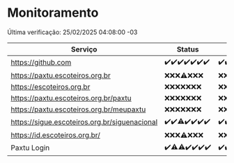 # Monitoramento

Última verificação: 25/02/2025 04:08:00 -03

|Serviço|Status|Últimas 24h|
|---|---|---|
|https://github.com|<span title="2025-02-18: OK=23">✔️</span><span title="2025-02-19: OK=23">✔️</span><span title="2025-02-20: OK=22">✔️</span><span title="2025-02-21: OK=23">✔️</span><span title="2025-02-22: OK=23">✔️</span><span title="2025-02-23: OK=23">✔️</span><span title="2025-02-24: OK=6">✔️</span>|<span title="24/02/2025 04:09:00 -03 : 200">✔️</span><span title="24/02/2025 05:12:00 -03 : 200">✔️</span><span title="24/02/2025 06:10:00 -03 : 200">✔️</span><span title="24/02/2025 07:09:00 -03 : 200">✔️</span><span title="24/02/2025 08:07:00 -03 : 200">✔️</span><span title="24/02/2025 09:16:00 -03 : 200">✔️</span><span title="24/02/2025 10:17:00 -03 : 200">✔️</span><span title="24/02/2025 11:08:00 -03 : 200">✔️</span><span title="24/02/2025 12:09:00 -03 : 200">✔️</span><span title="24/02/2025 13:10:00 -03 : 200">✔️</span><span title="24/02/2025 14:07:00 -03 : 200">✔️</span><span title="24/02/2025 15:12:00 -03 : 200">✔️</span><span title="24/02/2025 16:08:00 -03 : 200">✔️</span><span title="24/02/2025 17:09:00 -03 : 200">✔️</span><span title="24/02/2025 18:07:00 -03 : 200">✔️</span><span title="24/02/2025 19:07:00 -03 : 200">✔️</span><span title="24/02/2025 20:08:00 -03 : 200">✔️</span><span title="24/02/2025 21:41:00 -03 : 200">✔️</span><span title="24/02/2025 23:13:00 -03 : 200">✔️</span><span title="25/02/2025 00:16:00 -03 : 200">✔️</span><span title="25/02/2025 01:11:00 -03 : 200">✔️</span><span title="25/02/2025 02:08:00 -03 : 200">✔️</span><span title="25/02/2025 03:12:00 -03 : 200">✔️</span><span title="25/02/2025 04:08:00 -03 : 200">✔️</span>|
|https://paxtu.escoteiros.org.br|<span title="2025-02-18: Falhas=23">❌</span><span title="2025-02-19: Falhas=23">❌</span><span title="2025-02-20: Falhas=22">❌</span><span title="2025-02-21: OK=1, Falhas=22">⚠️</span><span title="2025-02-22: Falhas=23">❌</span><span title="2025-02-23: Falhas=23">❌</span><span title="2025-02-24: Falhas=6">❌</span>|<span title="24/02/2025 04:09:00 -03 : 403">❌</span><span title="24/02/2025 05:12:00 -03 : 403">❌</span><span title="24/02/2025 06:10:00 -03 : 403">❌</span><span title="24/02/2025 07:09:00 -03 : 403">❌</span><span title="24/02/2025 08:07:00 -03 : 403">❌</span><span title="24/02/2025 09:16:00 -03 : 403">❌</span><span title="24/02/2025 10:17:00 -03 : 403">❌</span><span title="24/02/2025 11:08:00 -03 : 403">❌</span><span title="24/02/2025 12:09:00 -03 : 403">❌</span><span title="24/02/2025 13:10:00 -03 : 403">❌</span><span title="24/02/2025 14:07:00 -03 : 403">❌</span><span title="24/02/2025 15:12:00 -03 : 403">❌</span><span title="24/02/2025 16:08:00 -03 : 403">❌</span><span title="24/02/2025 17:09:00 -03 : 403">❌</span><span title="24/02/2025 18:07:00 -03 : 403">❌</span><span title="24/02/2025 19:07:00 -03 : 403">❌</span><span title="24/02/2025 20:08:00 -03 : 403">❌</span><span title="24/02/2025 21:41:00 -03 : 403">❌</span><span title="24/02/2025 23:13:00 -03 : 403">❌</span><span title="25/02/2025 00:16:00 -03 : 403">❌</span><span title="25/02/2025 01:11:00 -03 : 403">❌</span><span title="25/02/2025 02:08:00 -03 : 403">❌</span><span title="25/02/2025 03:12:00 -03 : 403">❌</span><span title="25/02/2025 04:08:00 -03 : 403">❌</span>|
|https://escoteiros.org.br|<span title="2025-02-18: Falhas=23">❌</span><span title="2025-02-19: Falhas=23">❌</span><span title="2025-02-20: Falhas=22">❌</span><span title="2025-02-21: Falhas=23">❌</span><span title="2025-02-22: Falhas=23">❌</span><span title="2025-02-23: Falhas=23">❌</span><span title="2025-02-24: Falhas=6">❌</span>|<span title="24/02/2025 04:09:00 -03 : 403">❌</span><span title="24/02/2025 05:12:00 -03 : 403">❌</span><span title="24/02/2025 06:10:00 -03 : 403">❌</span><span title="24/02/2025 07:09:00 -03 : 403">❌</span><span title="24/02/2025 08:07:00 -03 : 403">❌</span><span title="24/02/2025 09:16:00 -03 : 403">❌</span><span title="24/02/2025 10:17:00 -03 : 403">❌</span><span title="24/02/2025 11:08:00 -03 : 403">❌</span><span title="24/02/2025 12:09:00 -03 : 403">❌</span><span title="24/02/2025 13:10:00 -03 : 403">❌</span><span title="24/02/2025 14:07:00 -03 : 403">❌</span><span title="24/02/2025 15:12:00 -03 : 403">❌</span><span title="24/02/2025 16:08:00 -03 : 403">❌</span><span title="24/02/2025 17:09:00 -03 : 403">❌</span><span title="24/02/2025 18:07:00 -03 : 403">❌</span><span title="24/02/2025 19:07:00 -03 : 403">❌</span><span title="24/02/2025 20:08:00 -03 : 403">❌</span><span title="24/02/2025 21:41:00 -03 : 403">❌</span><span title="24/02/2025 23:13:00 -03 : 403">❌</span><span title="25/02/2025 00:16:00 -03 : 403">❌</span><span title="25/02/2025 01:11:00 -03 : 403">❌</span><span title="25/02/2025 02:08:00 -03 : 403">❌</span><span title="25/02/2025 03:12:00 -03 : 403">❌</span><span title="25/02/2025 04:08:00 -03 : 403">❌</span>|
|https://paxtu.escoteiros.org.br/paxtu|<span title="2025-02-18: Falhas=23">❌</span><span title="2025-02-19: Falhas=23">❌</span><span title="2025-02-20: Falhas=22">❌</span><span title="2025-02-21: Falhas=23">❌</span><span title="2025-02-22: Falhas=23">❌</span><span title="2025-02-23: Falhas=23">❌</span><span title="2025-02-24: Falhas=6">❌</span>|<span title="24/02/2025 04:09:00 -03 : 403">❌</span><span title="24/02/2025 05:12:00 -03 : 403">❌</span><span title="24/02/2025 06:10:00 -03 : 403">❌</span><span title="24/02/2025 07:09:00 -03 : 403">❌</span><span title="24/02/2025 08:07:00 -03 : 403">❌</span><span title="24/02/2025 09:16:00 -03 : 403">❌</span><span title="24/02/2025 10:17:00 -03 : 403">❌</span><span title="24/02/2025 11:08:00 -03 : 403">❌</span><span title="24/02/2025 12:09:00 -03 : 403">❌</span><span title="24/02/2025 13:10:00 -03 : 403">❌</span><span title="24/02/2025 14:07:00 -03 : 403">❌</span><span title="24/02/2025 15:12:00 -03 : 403">❌</span><span title="24/02/2025 16:08:00 -03 : 403">❌</span><span title="24/02/2025 17:09:00 -03 : 403">❌</span><span title="24/02/2025 18:07:00 -03 : 403">❌</span><span title="24/02/2025 19:07:00 -03 : 403">❌</span><span title="24/02/2025 20:08:00 -03 : 403">❌</span><span title="24/02/2025 21:41:00 -03 : 403">❌</span><span title="24/02/2025 23:13:00 -03 : 403">❌</span><span title="25/02/2025 00:16:00 -03 : 403">❌</span><span title="25/02/2025 01:11:00 -03 : 403">❌</span><span title="25/02/2025 02:08:00 -03 : 403">❌</span><span title="25/02/2025 03:12:00 -03 : 403">❌</span><span title="25/02/2025 04:08:00 -03 : 403">❌</span>|
|https://paxtu.escoteiros.org.br/meupaxtu|<span title="2025-02-18: Falhas=23">❌</span><span title="2025-02-19: Falhas=23">❌</span><span title="2025-02-20: Falhas=22">❌</span><span title="2025-02-21: Falhas=23">❌</span><span title="2025-02-22: Falhas=23">❌</span><span title="2025-02-23: Falhas=23">❌</span><span title="2025-02-24: Falhas=6">❌</span>|<span title="24/02/2025 04:09:00 -03 : 403">❌</span><span title="24/02/2025 05:12:00 -03 : 403">❌</span><span title="24/02/2025 06:10:00 -03 : 403">❌</span><span title="24/02/2025 07:09:00 -03 : 403">❌</span><span title="24/02/2025 08:07:00 -03 : 403">❌</span><span title="24/02/2025 09:16:00 -03 : 403">❌</span><span title="24/02/2025 10:17:00 -03 : 403">❌</span><span title="24/02/2025 11:08:00 -03 : 403">❌</span><span title="24/02/2025 12:09:00 -03 : 403">❌</span><span title="24/02/2025 13:10:00 -03 : 403">❌</span><span title="24/02/2025 14:07:00 -03 : 403">❌</span><span title="24/02/2025 15:12:00 -03 : 403">❌</span><span title="24/02/2025 16:08:00 -03 : 403">❌</span><span title="24/02/2025 17:09:00 -03 : 403">❌</span><span title="24/02/2025 18:07:00 -03 : 403">❌</span><span title="24/02/2025 19:07:00 -03 : 403">❌</span><span title="24/02/2025 20:08:00 -03 : 403">❌</span><span title="24/02/2025 21:41:00 -03 : 403">❌</span><span title="24/02/2025 23:13:00 -03 : 403">❌</span><span title="25/02/2025 00:16:00 -03 : 403">❌</span><span title="25/02/2025 01:11:00 -03 : 403">❌</span><span title="25/02/2025 02:08:00 -03 : 403">❌</span><span title="25/02/2025 03:12:00 -03 : 403">❌</span><span title="25/02/2025 04:08:00 -03 : 403">❌</span>|
|https://sigue.escoteiros.org.br/siguenacional|<span title="2025-02-18: OK=23">✔️</span><span title="2025-02-19: OK=23">✔️</span><span title="2025-02-20: OK=21, Falhas=1">⚠️</span><span title="2025-02-21: OK=23">✔️</span><span title="2025-02-22: OK=23">✔️</span><span title="2025-02-23: OK=23">✔️</span><span title="2025-02-24: OK=6">✔️</span>|<span title="24/02/2025 04:09:00 -03 : 200">✔️</span><span title="24/02/2025 05:12:00 -03 : 200">✔️</span><span title="24/02/2025 06:10:00 -03 : 200">✔️</span><span title="24/02/2025 07:09:00 -03 : 200">✔️</span><span title="24/02/2025 08:07:00 -03 : 200">✔️</span><span title="24/02/2025 09:16:00 -03 : 200">✔️</span><span title="24/02/2025 10:17:00 -03 : 200">✔️</span><span title="24/02/2025 11:08:00 -03 : 200">✔️</span><span title="24/02/2025 12:09:00 -03 : 200">✔️</span><span title="24/02/2025 13:10:00 -03 : 200">✔️</span><span title="24/02/2025 14:07:00 -03 : 200">✔️</span><span title="24/02/2025 15:12:00 -03 : 200">✔️</span><span title="24/02/2025 16:08:00 -03 : 200">✔️</span><span title="24/02/2025 17:09:00 -03 : 200">✔️</span><span title="24/02/2025 18:07:00 -03 : 200">✔️</span><span title="24/02/2025 19:07:00 -03 : 200">✔️</span><span title="24/02/2025 20:08:00 -03 : 200">✔️</span><span title="24/02/2025 21:41:00 -03 : 200">✔️</span><span title="24/02/2025 23:13:00 -03 : 200">✔️</span><span title="25/02/2025 00:16:00 -03 : 200">✔️</span><span title="25/02/2025 01:11:00 -03 : 200">✔️</span><span title="25/02/2025 02:08:00 -03 : 200">✔️</span><span title="25/02/2025 03:12:00 -03 : 200">✔️</span><span title="25/02/2025 04:08:00 -03 : 200">✔️</span>|
|https://id.escoteiros.org.br/|<span title="2025-02-18: Falhas=23">❌</span><span title="2025-02-19: Falhas=23">❌</span><span title="2025-02-20: Falhas=22">❌</span><span title="2025-02-21: OK=1, Falhas=22">⚠️</span><span title="2025-02-22: Falhas=23">❌</span><span title="2025-02-23: Falhas=23">❌</span><span title="2025-02-24: Falhas=6">❌</span>|<span title="24/02/2025 04:09:00 -03 : 403">❌</span><span title="24/02/2025 05:12:00 -03 : 403">❌</span><span title="24/02/2025 06:10:00 -03 : 403">❌</span><span title="24/02/2025 07:09:00 -03 : 403">❌</span><span title="24/02/2025 08:07:00 -03 : 403">❌</span><span title="24/02/2025 09:16:00 -03 : 403">❌</span><span title="24/02/2025 10:17:00 -03 : 403">❌</span><span title="24/02/2025 11:08:00 -03 : 403">❌</span><span title="24/02/2025 12:09:00 -03 : 403">❌</span><span title="24/02/2025 13:10:00 -03 : 403">❌</span><span title="24/02/2025 14:07:00 -03 : 403">❌</span><span title="24/02/2025 15:12:00 -03 : 403">❌</span><span title="24/02/2025 16:08:00 -03 : 403">❌</span><span title="24/02/2025 17:09:00 -03 : 403">❌</span><span title="24/02/2025 18:07:00 -03 : 403">❌</span><span title="24/02/2025 19:07:00 -03 : 403">❌</span><span title="24/02/2025 20:08:00 -03 : 403">❌</span><span title="24/02/2025 21:41:00 -03 : 403">❌</span><span title="24/02/2025 23:13:00 -03 : 403">❌</span><span title="25/02/2025 00:16:00 -03 : 403">❌</span><span title="25/02/2025 01:11:00 -03 : 403">❌</span><span title="25/02/2025 02:08:00 -03 : 403">❌</span><span title="25/02/2025 03:12:00 -03 : 403">❌</span><span title="25/02/2025 04:08:00 -03 : 403">❌</span>|
|Paxtu Login|<span title="2025-02-18: OK=23">✔️</span><span title="2025-02-19: OK=22, Falhas=1">⚠️</span><span title="2025-02-20: OK=21, Falhas=1">⚠️</span><span title="2025-02-21: OK=23">✔️</span><span title="2025-02-22: OK=23">✔️</span><span title="2025-02-23: OK=23">✔️</span><span title="2025-02-24: OK=6">✔️</span>|<span title="24/02/2025 04:09:00 -03 : 200">✔️</span><span title="24/02/2025 05:12:00 -03 : 200">✔️</span><span title="24/02/2025 06:10:00 -03 : 200">✔️</span><span title="24/02/2025 07:09:00 -03 : 200">✔️</span><span title="24/02/2025 08:07:00 -03 : 200">✔️</span><span title="24/02/2025 09:16:00 -03 : 200">✔️</span><span title="24/02/2025 10:17:00 -03 : 200">✔️</span><span title="24/02/2025 11:08:00 -03 : 200">✔️</span><span title="24/02/2025 12:09:00 -03 : 200">✔️</span><span title="24/02/2025 13:10:00 -03 : 200">✔️</span><span title="24/02/2025 14:07:00 -03 : 200">✔️</span><span title="24/02/2025 15:12:00 -03 : 200">✔️</span><span title="24/02/2025 16:08:00 -03 : 200">✔️</span><span title="24/02/2025 17:09:00 -03 : 200">✔️</span><span title="24/02/2025 18:07:00 -03 : 200">✔️</span><span title="24/02/2025 19:07:00 -03 : 200">✔️</span><span title="24/02/2025 20:08:00 -03 : 200">✔️</span><span title="24/02/2025 21:41:00 -03 : 200">✔️</span><span title="24/02/2025 23:13:00 -03 : 200">✔️</span><span title="25/02/2025 00:16:00 -03 : 200">✔️</span><span title="25/02/2025 01:11:00 -03 : 200">✔️</span><span title="25/02/2025 02:08:00 -03 : 200">✔️</span><span title="25/02/2025 03:12:00 -03 : 200">✔️</span><span title="25/02/2025 04:08:00 -03 : 200">✔️</span>|
